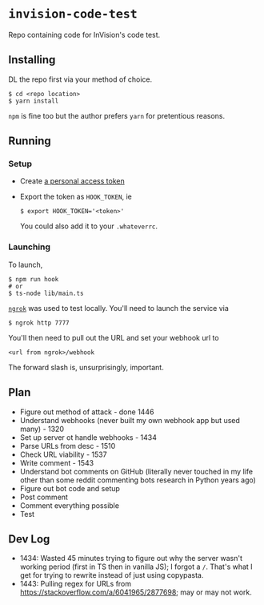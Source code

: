 # `invision-code-test`

Repo containing code for InVision's code test.

## Installing

DL the repo first via your method of choice.

```
$ cd <repo location>
$ yarn install
```

`npm` is fine too but the author prefers `yarn` for pretentious reasons.

## Running

### Setup

* Create [a personal access token](https://help.github.com/articles/creating-a-personal-access-token-for-the-command-line/)
* Export the token as `HOOK_TOKEN`, ie
    ```
    $ export HOOK_TOKEN='<token>'
    ```

    You could also add it to your `.whateverrc`.

### Launching

To launch,

```
$ npm run hook
# or
$ ts-node lib/main.ts
```

[`ngrok`](https://ngrok.com/) was used to test locally. You'll need to launch the service via

```
$ ngrok http 7777
```

You'll then need to pull out the URL and set your webhook url to

```
<url from ngrok>/webhook
```

The forward slash is, unsurprisingly, important.

## Plan

* Figure out method of attack - done 1446
* Understand webhooks (never built my own webhook app but used many) - 1320
* Set up server ot handle webhooks - 1434
* Parse URLs from desc - 1510
* Check URL viability - 1537
* Write comment - 1543
* Understand bot comments on GitHub (literally never touched in my life other than some reddit commenting bots research in Python years ago)
* Figure out bot code and setup
* Post comment
* Comment everything possible
* Test

## Dev Log

* 1434: Wasted 45 minutes trying to figure out why the server wasn't working period (first in TS then in vanilla JS); I forgot a `/`. That's what I get for trying to rewrite instead of just using copypasta.
* 1443: Pulling regex for URLs from https://stackoverflow.com/a/6041965/2877698; may or may not work.
